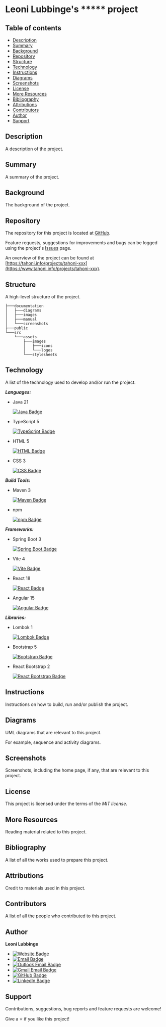 # Leoni Lubbinge's ***** project

## Table of contents
- [Description](#description)
- [Summary](#summary)
- [Background](#background)
- [Repository](#repository)
- [Structure](#structure)
- [Technology](#technology)
- [Instructions](#instructions)
- [Diagrams](#diagrams)
- [Screenshots](#screenshots)
- [License](#license)
- [More Resources](#more-resources)
- [Bibliography](#bibliography)
- [Attributions](#attributions)
- [Contributors](#contributors)
- [Author](#author)
- [Support](#support)

## Description
A description of the project.

## Summary
A summary of the project.

## Background
The background of the project.

## Repository
The repository for this project is located at 
[GitHub](https://github.com/tahoni/tahoni-xxx).

Feature requests, suggestions for improvements and bugs can be 
logged using the project's [Issues](https://github.com/tahoni/tahoni-xxx/issues) page.

An overview of the project can be found at 
[https://tahoni.info/projects/tahoni-xxx](https://www.tahoni.info/projects/tahoni-xxx).

## Structure
A high-level structure of the project.
```text
├───documentation
│   ├───diagrams
│   ├───images
│   ├───manual
│   └───screenshots
├───public
└───src
    └───assets
        ├───images
        │   ├───icons
        │   └───logos
        └───stylesheets
```

## Technology
A list of the technology used to develop and/or run the project.

**_Languages:_**
- Java 21

  [![Java Badge](https://img.shields.io/badge/Java-F80000?logo=oracle)](https://www.oracle.com/za/java/)

- TypeScript 5

  [![TypeScript Badge](https://img.shields.io/badge/TypeScript-3178C6?logo=typescript&logoColor=white)](https://www.typescriptlang.org/)

- HTML 5

  [![HTML Badge](https://img.shields.io/badge/HTML-E34F26?logo=html5&logoColor=white)](https://www.w3.org/)

- CSS 3

  [![CSS Badge](https://img.shields.io/badge/CSS-1572B6?logo=css3)](https://www.w3.org/)

**_Build Tools:_**
- Maven 3

  [![Maven Badge](https://img.shields.io/badge/Apache_Maven-C71A36?logo=apache-maven&logoColor=white)](https://maven.apache.org/)

- npm

  [![npm Badge](https://img.shields.io/badge/npm-CB3837?logo=npm)](https://www.npmjs.com/)

**_Frameworks:_**
- Spring Boot 3

  [![Spring Boot Badge](https://img.shields.io/badge/Spring_Boot-F2F4F9?logo=spring-boot)](https://spring.io/projects/spring-boot)

- Vite 4

  [![Vite Badge](https://img.shields.io/badge/Vite-646CFF?logo=vite&logoColor=white)](https://vitejs.dev/)

- React 18

  [![React Badge](https://img.shields.io/badge/React-CB3837?logo=react)](https://react.dev/)

- Angular 15

  [![Angular Badge](https://img.shields.io/badge/Angular-0F0F11?logo=angular)](https://angular.io/)

**_Libraries:_**
- Lombok 1

  [![Lombok Badge](https://img.shields.io/badge/Lombok-F80000?logo=oracle)](https://projectlombok.org/)

- Bootstrap 5

  [![Bootstrap Badge](https://img.shields.io/badge/Bootstrap-7952B3?logo=bootstrap&logoColor=white)](https://getbootstrap.com/)

- React Bootstrap 2

  [![React Bootstrap Badge](https://img.shields.io/badge/React_Bootstrap-7952B3?logo=bootstrap&logoColor=white)](https://react-bootstrap.github.io/)

## Instructions
Instructions on how to build, run and/or publish the project.

## Diagrams
UML diagrams that are relevant to this project.

For example, sequence and activity diagrams.

## Screenshots
Screenshots, including the home page, if any, that are relevant to this project.

## License
This project is licensed under the terms of the _MIT license_.

## More Resources
Reading material related to this project.

## Bibliography
A list of all the works used to prepare this project.

## Attributions
Credit to materials used in this project.

## Contributors
A list of all the people who contributed to this project.

## Author
**Leoni Lubbinge**
- [![Website Badge](https://img.shields.io/badge/https%3A%2F%2Ftahoni.info-blue?color=%230077b6ff)](https://www.tahoni.info)
- [![Email Badge](https://img.shields.io/badge/leonil%40tahoni.info-blue?color=%230077b6ff)](mailto:leonil@tahoni.info)
- [![Outlook Email Badge](https://img.shields.io/badge/tahoni%40outlook.com-blue?color=%230077b6ff)](mailto:tahoni@outlook.com)
- [![Gmail Email Badge](https://img.shields.io/badge/tahoni%40gmail.com-blue?logo=gmail&labelColor=%23023e8aff&color=%230077b6ff)](mailto:tahoni@gmail.com)
- [![GitHub Badge](https://img.shields.io/badge/Leoni_Lubbinge-blue?logo=github&labelColor=%23023e8aff&color=%230077b6ff)](https://github.com/tahoni)
- [![LinkedIn Badge](https://img.shields.io/badge/Leoni_Lubbinge-blue?logo=linkedin&labelColor=%23023e8aff&color=%230077b6ff)](https://www.linkedin.com/in/leoni-lubbinge-06066b16/)

## Support
Contributions, suggestions, bug reports and feature requests are welcome!

Give a ⭐️ if you like this project!
